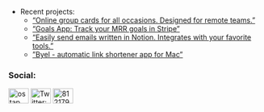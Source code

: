 

- Recent projects:
  - [“Online group cards for all occasions. Designed for remote teams.”](https://goyella.com)
  - [“Goals App: Track your MRR goals in Stripe”](https://marketplace.stripe.com/apps/goals-1)
  - [“Easily send emails written in Notion. Integrates with your favorite tools.”](https://notionmailer.com)
  - [”Byel - automatic link shortener app for Mac”](https://getbyel.com/)

<h3 align="left">Social:</h3>
<p align="left">
<a href="https://dev.to/ostap" target="blank"><img align="center" src="https://cdn.jsdelivr.net/npm/simple-icons@3.0.1/icons/dev-dot-to.svg" alt="ostap" height="30" width="40" /></a>
<a href="https://twitter.com/OstapBrehin" target="blank"><img align="center" src="https://raw.githubusercontent.com/rahuldkjain/github-profile-readme-generator/master/src/images/icons/Social/twitter.svg" alt="Twitter: OstapBrehin" height="30" width="40" /></a>
<a href="https://stackoverflow.com/users/8121797" target="blank"><img align="center" src="https://raw.githubusercontent.com/rahuldkjain/github-profile-readme-generator/master/src/images/icons/Social/stack-overflow.svg" alt="8121797" height="30" width="40" /></a>
</p>
